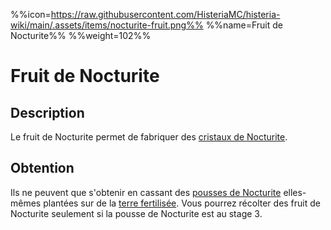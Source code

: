 %%icon=https://raw.githubusercontent.com/HisteriaMC/histeria-wiki/main/.assets/items/nocturite-fruit.png%%
%%name=Fruit de Nocturite%%
%%weight=102%%

# Fruit de Nocturite

## Description
Le fruit de Nocturite permet de fabriquer des [cristaux de Nocturite](https://histeria.fr/wiki/ressources/nocturite-crystal).

## Obtention
Ils ne peuvent que s'obtenir en cassant des [pousses de Nocturite](https://histeria.fr/wiki/ressources/nocturite-seed) elles-mêmes plantées sur de la [terre fertilisée](https://histeria.fr/wiki/blocs/fertilized-dirt).
 Vous pourrez récolter des fruit de Nocturite seulement si la pousse de Nocturite est au stage 3.
